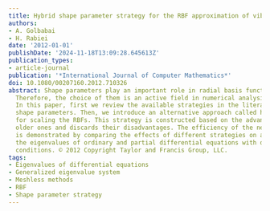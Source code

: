 ```yaml
---
title: Hybrid shape parameter strategy for the RBF approximation of vibrating systems
authors:
- A. Golbabai
- H. Rabiei
date: '2012-01-01'
publishDate: '2024-11-18T13:09:28.645613Z'
publication_types:
- article-journal
publication: '*International Journal of Computer Mathematics*'
doi: 10.1080/00207160.2012.710326
abstract: Shape parameters play an important role in radial basis function (RBF) approximations.
  Therefore, the choice of them is an active field in numerical analysis research.
  In this paper, first we review the available strategies in the literature for selecting
  shape parameters. Then, we introduce an alternative approach called hybrid strategy
  for scaling the RBFs. This strategy is constructed based on the advantages of the
  older ones and discards their disadvantages. The efficiency of the new strategy
  is demonstrated by comparing the effects of different strategies on approximating
  the eigenvalues of ordinary and partial differential equations with different boundary
  conditions. © 2012 Copyright Taylor and Francis Group, LLC.
tags:
- Eigenvalues of differential equations
- Generalized eigenvalue system
- Meshless methods
- RBF
- Shape parameter strategy
---
```

